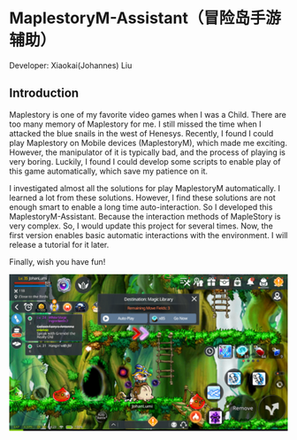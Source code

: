 # MaplestoryM-Assistant（冒险岛手游辅助）
Developer: Xiaokai(Johannes) Liu
## Introduction

Maplestory is one of my favorite video games when I was a Child. There are too many memory of Maplestory for me. I still missed the time when I attacked the blue snails in the west of Henesys. Recently, I found I could play Maplestory on Mobile devices (MaplestoryM), which made me exciting. However, the manipulator of it is typically bad, and the process of playing is very boring. Luckily, I found I could develop some scripts to enable play of this game automatically, which save my patience on it. 

I investigated almost all the solutions for play MaplestoryM automatically. I learned a lot from these solutions. However, I find these solutions are not enough smart to enable a long time auto-interaction. So I developed this MaplestoryM-Assistant. Because the interaction methods of MapleStory is very complex. So, I would update this project for several times. Now, the first version enables basic automatic interactions with the environment. I will release a tutorial for it later.

Finally, wish you have fun!

![MapleStoryM](./img.png)